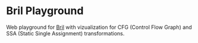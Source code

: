 # Bril Playground

Web playground for [Bril](https://github.com/sampsyo/bril) with vizualization for CFG (Control Flow Graph) and SSA (Static Single Assignment) transformations.
